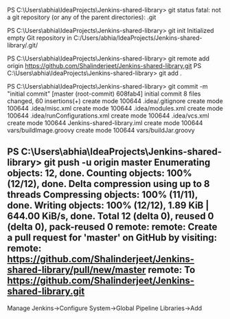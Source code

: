

PS C:\Users\abhia\IdeaProjects\Jenkins-shared-library> git status
fatal: not a git repository (or any of the parent directories): .git

PS C:\Users\abhia\IdeaProjects\Jenkins-shared-library> git init
Initialized empty Git repository in C:/Users/abhia/IdeaProjects/Jenkins-shared-library/.git/

PS C:\Users\abhia\IdeaProjects\Jenkins-shared-library> git remote add origin https://github.com/Shalinderjeet/Jenkins-shared-library.git
PS C:\Users\abhia\IdeaProjects\Jenkins-shared-library> git add .

PS C:\Users\abhia\IdeaProjects\Jenkins-shared-library> git commit -m "initial commit"
[master (root-commit) 608fab4] initial commit
 8 files changed, 60 insertions(+)
 create mode 100644 .idea/.gitignore
 create mode 100644 .idea/misc.xml
 create mode 100644 .idea/modules.xml
 create mode 100644 .idea/runConfigurations.xml
 create mode 100644 .idea/vcs.xml
 create mode 100644 Jenkins-shared-library.iml
 create mode 100644 vars/buildImage.groovy
 create mode 100644 vars/buildJar.groovy

PS C:\Users\abhia\IdeaProjects\Jenkins-shared-library> git push -u origin master
Enumerating objects: 12, done.
Counting objects: 100% (12/12), done.
Delta compression using up to 8 threads
Compressing objects: 100% (11/11), done.
Writing objects: 100% (12/12), 1.89 KiB | 644.00 KiB/s, done.
Total 12 (delta 0), reused 0 (delta 0), pack-reused 0
remote:
remote: Create a pull request for 'master' on GitHub by visiting:
remote:      https://github.com/Shalinderjeet/Jenkins-shared-library/pull/new/master
remote:
To https://github.com/Shalinderjeet/Jenkins-shared-library.git
----------------------------------------------------------------------------------------------------------------------------------


Manage Jenkins->Configure System->Global Pipeline Libraries->Add

